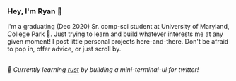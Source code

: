### Hey, I'm Ryan 🌴

I'm a graduating (Dec 2020) Sr. comp-sci student at University of Maryland, College Park 🐢.
Just trying to learn and build whatever interests me at any given moment!
I post little personal projects here-and-there. Don't be afraid to pop in, offer advice,
or just scroll by.

##

###### :crab: Currently learning [rust](https://www.rust-lang.org/) by building a mini-terminal-ui for twitter!

